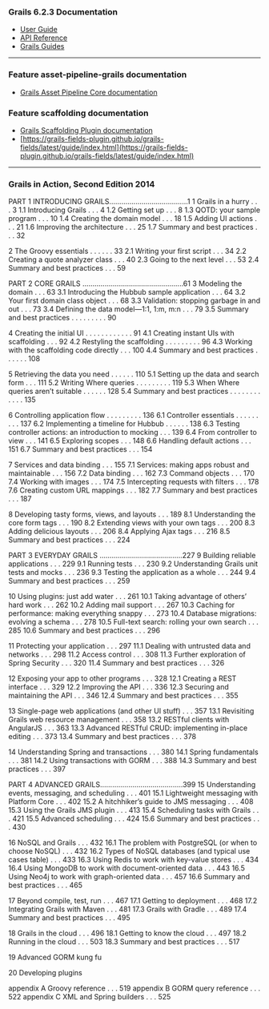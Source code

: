 ### Grails 6.2.3 Documentation
- [User Guide](https://docs.grails.org/6.2.3/guide/index.html)
- [API Reference](https://docs.grails.org/6.2.3/api/index.html)
- [Grails Guides](https://guides.grails.org/index.html)
---

### Feature asset-pipeline-grails documentation
- [Grails Asset Pipeline Core documentation](https://www.asset-pipeline.com/manual/)

### Feature scaffolding documentation
- [Grails Scaffolding Plugin documentation](https://grails.github.io/scaffolding/latest/groovydoc/)
- [https://grails-fields-plugin.github.io/grails-fields/latest/guide/index.html](https://grails-fields-plugin.github.io/grails-fields/latest/guide/index.html)
---

### Grails in Action, Second Edition 2014
PART 1 INTRODUCING GRAILS.......................................1
1    Grails in a hurry . . . 3
1.1  Introducing Grails . . . 4
1.2  Getting set up . . . 8
1.3  QOTD: your sample program . . . 10
1.4  Creating the domain model . . . 18
1.5  Adding UI actions . . . 21
1.6  Improving the architecture . . . 25
1.7  Summary and best practices . . . 32

2    The Groovy essentials . . . . . .  33
2.1  Writing your first script . . . 34
2.2  Creating a quote analyzer class . . . 40
2.3  Going to the next level . . . 53
2.4  Summary and best practices . . . 59

PART 2 CORE GRAILS ..................................................61
3    Modeling the domain . . . 63
3.1  Introducing the Hubbub sample application . . . 64
3.2  Your first domain class object . . . 68
3.3  Validation: stopping garbage in and out . . . 73
3.4  Defining the data model—1:1, 1:m, m:n . . . 79
3.5  Summary and best practices . . . . . . . . .  90

4    Creating the initial UI . . . . . . . . . . . .   91
4.1  Creating instant UIs with scaffolding . . . 92
4.2  Restyling the scaffolding . . . . . . . . . 96
4.3  Working with the scaffolding code directly . . . 100
4.4  Summary and best practices . . . . . . 108

5    Retrieving the data you need . . . . . . 110
5.1  Setting up the data and search form . . . 111
5.2  Writing Where queries . . . . . . . . . 119
5.3  When Where queries aren’t suitable . . . . . . 128
5.4  Summary and best practices . . . . . . . . . . . . 135

6    Controlling application flow . . . . . . . . . 136
6.1  Controller essentials . . . . . . . . . 137
6.2  Implementing a timeline for Hubbub . . . . . . 138
6.3  Testing controller actions: an introduction to mocking . . . 139
6.4  From controller to view . . . 141
6.5  Exploring scopes . . . 148
6.6  Handling default actions . . . 151
6.7  Summary and best practices . . . 154

7    Services and data binding . . . 155
7.1  Services: making apps robust and maintainable . . . 156
7.2  Data binding  . . . 162
7.3  Command objects  . . . 170
7.4  Working with images  . . . 174
7.5  Intercepting requests with filters  . . . 178
7.6  Creating custom URL mappings  . . . 182
7.7  Summary and best practices  . . . 187

8    Developing tasty forms, views, and layouts  . . . 189
8.1  Understanding the core form tags  . . . 190
8.2  Extending views with your own tags  . . . 200
8.3  Adding delicious layouts  . . . 206
8.4  Applying Ajax tags  . . . 216
8.5  Summary and best practices  . . . 224

PART 3 EVERYDAY GRAILS .........................................227
9    Building reliable applications  . . . 229
9.1  Running tests  . . . 230
9.2  Understanding Grails unit tests and mocks  . . . 236
9.3  Testing the application as a whole  . . . 244
9.4  Summary and best practices  . . . 259

10   Using plugins: just add water  . . . 261
10.1 Taking advantage of others’ hard work  . . . 262
10.2 Adding mail support  . . . 267
10.3 Caching for performance: making everything snappy  . . . 273
10.4 Database migrations: evolving a schema  . . . 278
10.5 Full-text search: rolling your own search  . . . 285
10.6 Summary and best practices  . . . 296

11   Protecting your application  . . . 297
11.1 Dealing with untrusted data and networks  . . . 298
11.2 Access control  . . . 308
11.3 Further exploration of Spring Security  . . . 320
11.4 Summary and best practices  . . . 326

12   Exposing your app to other programs  . . . 328
12.1 Creating a REST interface  . . . 329
12.2 Improving the API  . . . 336
12.3 Securing and maintaining the API  . . . 346
12.4 Summary and best practices  . . . 355

13   Single-page web applications (and other UI stuff)  . . . 357
13.1 Revisiting Grails web resource management  . . . 358
13.2 RESTful clients with AngularJS  . . . 363
13.3 Advanced RESTful CRUD: implementing in-place editing  . . . 373
13.4 Summary and best practices  . . . 378

14   Understanding Spring and transactions  . . . 380
14.1 Spring fundamentals  . . . 381
14.2 Using transactions with GORM  . . . 388
14.3 Summary and best practices  . . . 397

PART 4 ADVANCED GRAILS.........................................399
15   Understanding events, messaging, and scheduling  . . . 401
15.1 Lightweight messaging with Platform Core  . . . 402
15.2 A hitchhiker’s guide to JMS messaging  . . . 408
15.3 Using the Grails JMS plugin  . . . 413
15.4 Scheduling tasks with Grails  . . . 421
15.5 Advanced scheduling  . . . 424
15.6 Summary and best practices  . . . 430

16   NoSQL and Grails  . . . 432
16.1 The problem with PostgreSQL (or when to choose NoSQL)  . . . 432
16.2 Types of NoSQL databases (and typical use cases table)  . . . 433
16.3 Using Redis to work with key-value stores  . . . 434
16.4 Using MongoDB to work with document-oriented data  . . . 443
16.5 Using Neo4j to work with graph-oriented data  . . . 457
16.6 Summary and best practices  . . . 465

17   Beyond compile, test, run  . . . 467
17.1 Getting to deployment  . . . 468
17.2 Integrating Grails with Maven  . . . 481
17.3 Grails with Gradle  . . . 489
17.4 Summary and best practices  . . . 495

18   Grails in the cloud  . . . 496
18.1 Getting to know the cloud  . . . 497
18.2 Running in the cloud  . . . 503
18.3 Summary and best practices  . . . 517

19   Advanced GORM kung fu

20   Developing plugins

appendix A Groovy reference  . . . 519
appendix B GORM query reference  . . . 522
appendix C XML and Spring builders  . . . 525

